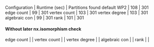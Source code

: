Configuration | Runtime (sec) | Partitions found
default WP2   | 108           | 301
edge count    | 99            | 301
vertex count  | 103           | 301
vertex degree | 103           | 301
algebraic con | 99            | 301
rank          | 101           | 301


#### Without later nx.isomorphism check

edge count    |             | 
vertex count  |             | 
vertex degree |             | 
algebraic con |             | 
rank          |             |